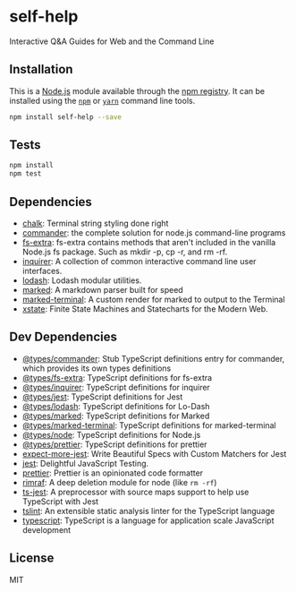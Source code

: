# self-help

Interactive Q&amp;A Guides for Web and the Command Line

## Installation

This is a [Node.js](https://nodejs.org/) module available through the 
[npm registry](https://www.npmjs.com/). It can be installed using the 
[`npm`](https://docs.npmjs.com/getting-started/installing-npm-packages-locally)
or 
[`yarn`](https://yarnpkg.com/en/)
command line tools.

```sh
npm install self-help --save
```

## Tests

```sh
npm install
npm test
```

## Dependencies

- [chalk](https://ghub.io/chalk): Terminal string styling done right
- [commander](https://ghub.io/commander): the complete solution for node.js command-line programs
- [fs-extra](https://ghub.io/fs-extra): fs-extra contains methods that aren&#39;t included in the vanilla Node.js fs package. Such as mkdir -p, cp -r, and rm -rf.
- [inquirer](https://ghub.io/inquirer): A collection of common interactive command line user interfaces.
- [lodash](https://ghub.io/lodash): Lodash modular utilities.
- [marked](https://ghub.io/marked): A markdown parser built for speed
- [marked-terminal](https://ghub.io/marked-terminal): A custom render for marked to output to the Terminal
- [xstate](https://ghub.io/xstate): Finite State Machines and Statecharts for the Modern Web.

## Dev Dependencies

- [@types/commander](https://ghub.io/@types/commander): Stub TypeScript definitions entry for commander, which provides its own types definitions
- [@types/fs-extra](https://ghub.io/@types/fs-extra): TypeScript definitions for fs-extra
- [@types/inquirer](https://ghub.io/@types/inquirer): TypeScript definitions for inquirer
- [@types/jest](https://ghub.io/@types/jest): TypeScript definitions for Jest
- [@types/lodash](https://ghub.io/@types/lodash): TypeScript definitions for Lo-Dash
- [@types/marked](https://ghub.io/@types/marked): TypeScript definitions for Marked
- [@types/marked-terminal](https://ghub.io/@types/marked-terminal): TypeScript definitions for marked-terminal
- [@types/node](https://ghub.io/@types/node): TypeScript definitions for Node.js
- [@types/prettier](https://ghub.io/@types/prettier): TypeScript definitions for prettier
- [expect-more-jest](https://ghub.io/expect-more-jest): Write Beautiful Specs with Custom Matchers for Jest
- [jest](https://ghub.io/jest): Delightful JavaScript Testing.
- [prettier](https://ghub.io/prettier): Prettier is an opinionated code formatter
- [rimraf](https://ghub.io/rimraf): A deep deletion module for node (like `rm -rf`)
- [ts-jest](https://ghub.io/ts-jest): A preprocessor with source maps support to help use TypeScript with Jest
- [tslint](https://ghub.io/tslint): An extensible static analysis linter for the TypeScript language
- [typescript](https://ghub.io/typescript): TypeScript is a language for application scale JavaScript development

## License

MIT